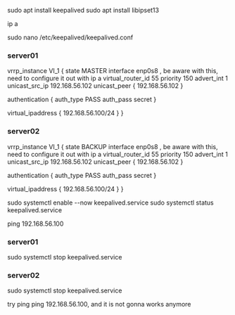 sudo apt install keepalived
sudo apt install libipset13

ip a 
	

sudo nano /etc/keepalived/keepalived.conf

### server01
vrrp_instance VI_1 {
  state MASTER
  interface enp0s8 , be aware with this, need to configure it out with ip a 
  virtual_router_id 55
  priority 150
  advert_int 1
  unicast_src_ip 192.168.56.102
  unicast_peer {
    192.168.56.102
  }

  authentication {
    auth_type PASS
    auth_pass secret
  }

  virtual_ipaddress {
    192.168.56.100/24
  }
}

### server02
vrrp_instance VI_1 {
  state BACKUP
  interface enp0s8 , be aware with this, need to configure it out with ip a 
  virtual_router_id 55
  priority 150
  advert_int 1
  unicast_src_ip 192.168.56.102
  unicast_peer {
    192.168.56.102
  }

  authentication {
    auth_type PASS
    auth_pass secret
  }

  virtual_ipaddress {
    192.168.56.100/24
  }
}
	

sudo systemctl enable --now keepalived.service
sudo systemctl status keepalived.service


ping 192.168.56.100

### server01
sudo systemctl stop keepalived.service

### server02
sudo systemctl stop keepalived.service

try ping ping 192.168.56.100, and it is not gonna works anymore